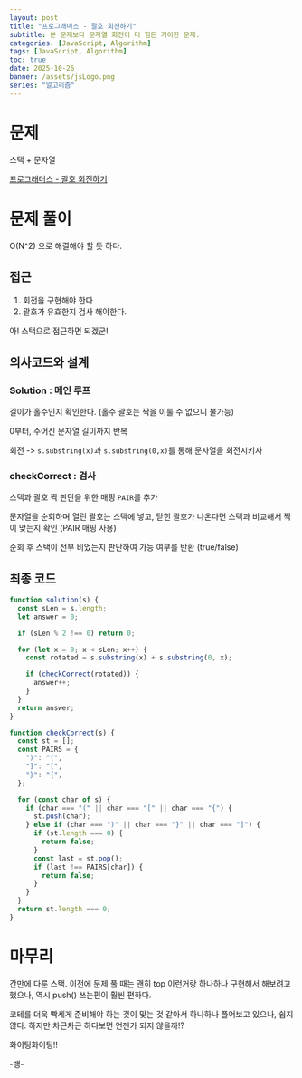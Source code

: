 ```yaml
---
layout: post
title: "프로그래머스 - 괄호 회전하기"
subtitle: 본 문제보다 문자열 회전이 더 힘든 기이한 문제.
categories: [JavaScript, Algorithm]
tags: [JavaScript, Algorithm]
toc: true
date: 2025-10-26
banner: /assets/jsLogo.png
series: "알고리즘"
---
```


# 문제

스택 + 문자열

[프로그래머스 - 괄호 회전하기](https://school.programmers.co.kr/learn/courses/30/lessons/76502)

# 문제 풀이

O(N^2) 으로 해결해야 할 듯 하다.

## 접근

1. 회전을 구현해야 한다
2. 괄호가 유효한지 검사 해야한다.

아! 스택으로 접근하면 되겠군!

## 의사코드와 설계

### Solution : 메인 루프

길이가 홀수인지 확인한다. (홀수 괄호는 짝을 이룰 수 없으니 불가능)

0부터, 주어진 문자열 길이까지 반복

회전 -> `s.substring(x)`과 `s.substring(0,x)`를 통해 문자열을 회전시키자

### checkCorrect : 검사

스택과 괄호 짝 판단을 위한 매핑 `PAIR`를 추가

문자열을 순회하며 열린 괄호는 스택에 넣고, 닫힌 괄호가 나온다면 스택과 비교해서 짝이 맞는지 확인 (PAIR 매핑 사용)

순회 후 스택이 전부 비었는지 판단하여 가능 여부를 반환 (true/false)

## 최종 코드

```javascript
function solution(s) {
  const sLen = s.length;
  let answer = 0;

  if (sLen % 2 !== 0) return 0;

  for (let x = 0; x < sLen; x++) {
    const rotated = s.substring(x) + s.substring(0, x);

    if (checkCorrect(rotated)) {
      answer++;
    }
  }
  return answer;
}

function checkCorrect(s) {
  const st = [];
  const PAIRS = {
    ")": "(",
    "]": "[",
    "}": "{",
  };

  for (const char of s) {
    if (char === "(" || char === "[" || char === "{") {
      st.push(char);
    } else if (char === ")" || char === "}" || char === "]") {
      if (st.length === 0) {
        return false;
      }
      const last = st.pop();
      if (last !== PAIRS[char]) {
        return false;
      }
    }
  }
  return st.length === 0;
}
```

# 마무리

간만에 다룬 스택. 이전에 문제 풀 때는 괜히 top 이런거랑 하나하나 구현해서 해보려고 했으나, 역시 push() 쓰는편이 훨씬 편하다.

코테를 더욱 빡세게 준비해야 하는 것이 맞는 것 같아서 하나하나 풀어보고 있으나, 쉽지 않다. 하지만 차근차근 하다보면 언젠가 되지 않을까!?

화이팅화이팅!!

-뱅-
